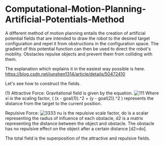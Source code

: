 # Computational-Motion-Planning-Artificial-Potentials-Method
A different method of motion planning entails the creation of artificial potential fields that are intended to draw the robot to the desired target configuration and repel it from obstructions in the configuration space. The gradient of this potential function can then be used to direct the robot's mobility. Obstacles repulse objects and prevent them from colliding with them. 

The explanation which explains it in the easiest way possible is here. https://blog.csdn.net/junshen1314/article/details/50472410 

Let's see how to construct the fields.

(1) Attractive Force: Gravitational field is given by the equation. ![111](https://github.com/chumoyot/Computational-Motion-Planning-Artificial-Potentials-Method/assets/135506318/b135b934-e1c9-4996-8b60-cda992e9e4b0)  Where xi is the scaling factor, ( (x - goal(1)).^2 + (y - goal(2)).^2 ) represents the distance from the target to the current position. 

Repulsive Force: 
![3333](https://github.com/chumoyot/Computational-Motion-Planning-Artificial-Potentials-Method/assets/135506318/c95d2585-2e57-46fa-95f2-82c650ddead6)
nu is the repulsive scale factor, do is a scalar representing the radius of influence of each obstacle, d2 is a matrix representing the distance between the object and obstacle. The obstacle has no repulsive effect on the object after a certain distance [d2>do]. 

The total field is the superposition of the attractive and repulsive fields.
